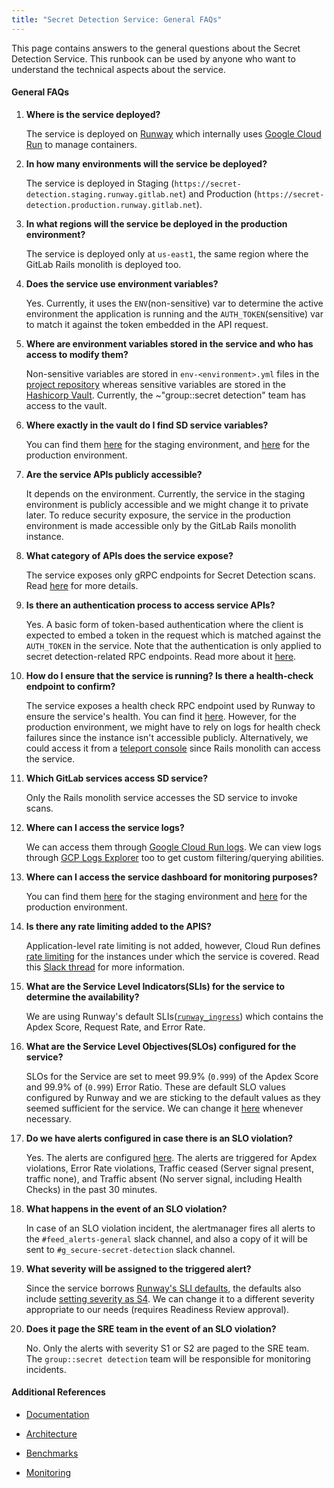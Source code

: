 ```yaml
---
title: "Secret Detection Service: General FAQs"
---
```


This page contains answers to the general questions about the Secret Detection Service. This runbook can be used by anyone who want to understand the technical aspects about the service.

#### General FAQs

 1. **Where is the service deployed?**

    The service is deployed on [Runway](https://docs.runway.gitlab.com/) which internally uses [Google Cloud Run](https://cloud.google.com/run/docs/overview/what-is-cloud-run) to manage containers.

 2. **In how many environments will the service be deployed?**

    The service is deployed in Staging (`https://secret-detection.staging.runway.gitlab.net`) and Production (`https://secret-detection.production.runway.gitlab.net`).

 3. **In what regions will the service be deployed in the production environment?**

    The service is deployed only at `us-east1`, the same region where the GitLab Rails monolith is deployed too.

 4. **Does the service use environment variables?**

    Yes. Currently, it uses the `ENV`(non-sensitive) var to determine the active environment the application is running and the `AUTH_TOKEN`(sensitive) var to match it against the token embedded in the API request.

 5. **Where are environment variables stored in the service and who has access to modify them?**

    Non-sensitive variables are stored in `env-<environment>.yml` files in the [project repository](https://gitlab.com/gitlab-org/security-products/secret-detection/secret-detection-service/-/tree/main/.runway?ref_type=heads) whereas sensitive variables are stored in the [Hashicorp Vault](https://vault.gitlab.net/ui/). Currently, the ~"group::secret detection" team has access to the vault.

 6. **Where exactly in the vault do I find SD service variables?**

    You can find them [here](https://vault.gitlab.net/ui/vault/secrets/runway/kv/list/env/staging/service/secret-detection/) for the staging environment, and [here](https://vault.gitlab.net/ui/vault/secrets/runway/kv/list/env/production/service/secret-detection/) for the production environment.

 7. **Are the service APIs publicly accessible?**

    It depends on the environment. Currently, the service in the staging environment is publicly accessible and we might change it to private later. To reduce security exposure, the service in the production environment is made accessible only by the GitLab Rails monolith instance.

 8. **What category of APIs does the service expose?**

    The service exposes only gRPC endpoints for Secret Detection scans. Read [here](https://gitlab.com/gitlab-org/security-products/secret-detection/secret-detection-service#secret-detection-scan-unary-rpc-call) for more details.

 9. **Is there an authentication process to access service APIs?**

    Yes. A basic form of token-based authentication where the client is expected to embed a token in the request which is matched against the `AUTH_TOKEN` in the service. Note that the authentication is only applied to secret detection-related RPC endpoints. Read more about it [here](https://gitlab.com/gitlab-org/security-products/secret-detection/secret-detection-service#calling-grpc-endpoints-from-terminal).

10. **How do I ensure that the service is running? Is there a health-check endpoint to confirm?**

    The service exposes a health check RPC endpoint used by Runway to ensure the service's health. You can find it [here](https://gitlab.com/gitlab-org/security-products/secret-detection/secret-detection-service#health-check). However, for the production environment, we might have to rely on logs for health check failures since the instance isn't accessible publicly. Alternatively, we could access it from a [teleport console](https://production.teleport.gitlab.net/) since Rails monolith can access the service.

11. **Which GitLab services access SD service?**

    Only the Rails monolith service accesses the SD service to invoke scans.

12. **Where can I access the service logs?**

    We can access them through [Google Cloud Run logs](https://console.cloud.google.com/run/detail/us-east1/secret-detection/logs?project=gitlab-runway-production). We can view logs through [GCP Logs Explorer](https://console.cloud.google.com/logs/query;query=resource.type%20%3D%20%22cloud_run_revision%22%0Aresource.labels.service_name%20%3D%20%22secret-detection%22%0Aresource.labels.location%20%3D%20%22us-east1%22%0A%20severity%3E%3DDEFAULT;storageScope=project;cursorTimestamp=2024-09-26T08:37:16.966685Z;duration=PT1H;aroundTime=2024-09-26T08:37:16.966523Z?project=gitlab-runway-production) too to get custom filtering/querying abilities.

13. **Where can I access the service dashboard for monitoring purposes?**

    You can find them [here](https://dashboards.gitlab.net/d/runway-service/runway3a-runway-service-metrics?orgId=1&var-PROMETHEUS_DS=mimir-runway&var-environment=gstg&var-type=secret-detection&var-region=All&from=now-30d&to=now) for the staging environment and [here](https://dashboards.gitlab.net/d/runway-service/runway3a-runway-service-metrics?orgId=1&var-PROMETHEUS_DS=mimir-runway&var-environment=gstg&var-type=secret-detection&var-region=All&from=now-30d&to=now) for the production environment.

14. **Is there any rate limiting added to the APIS?**

    Application-level rate limiting is not added, however, Cloud Run defines [rate limiting](https://cloud.google.com/run/quotas#networking_limits) for the instances under which the service is covered. Read this [Slack thread](https://gitlab.slack.com/archives/C05G970PHSA/p1721804085968539) for more information.

15. **What are the Service Level Indicators(SLIs) for the service to determine the availability?**

    We are using Runway's default SLIs([`runway_ingress`](https://gitlab.com/gitlab-com/runbooks/-/blob/master/libsonnet/service-archetypes/runway-archetype.libsonnet#L51)) which contains the Apdex Score, Request Rate, and Error Rate.

16. **What are the Service Level Objectives(SLOs) configured for the service?**

    SLOs for the Service are set to meet 99.9% (`0.999`) of the Apdex Score and 99.9% of (`0.999`) Error Ratio. These are default SLO values configured by Runway and we are sticking to the default values as they seemed sufficient for the service. We can change it [here](https://gitlab.com/gitlab-com/runbooks/-/blob/master/metrics-catalog/services/secret-detection.jsonnet) whenever necessary.

17. **Do we have alerts configured in case there is an SLO violation?**

    Yes. The alerts are configured [here](https://dashboards.gitlab.net/alerting/list?search=secret-detection&view=grouped). The alerts are triggered for Apdex violations, Error Rate violations, Traffic ceased (Server signal present, traffic none), and Traffic absent (No server signal, including Health Checks) in the past 30 minutes.

18. **What happens in the event of an SLO violation?**

    In case of an SLO violation incident, the alertmanager fires all alerts to the `#feed_alerts-general` slack channel, and also a copy of it will be sent to `#g_secure-secret-detection` slack channel.

19. **What severity will be assigned to the triggered alert?**

    Since the service borrows [Runway's SLI defaults](https://gitlab.com/gitlab-com/runbooks/-/blob/master/libsonnet/service-archetypes/runway-archetype.libsonnet), the defaults also include [setting severity as S4](https://gitlab.com/gitlab-com/runbooks/-/blob/master/libsonnet/service-archetypes/runway-archetype.libsonnet#L18). We can change it to a different severity appropriate to our needs (requires Readiness Review approval).

20. **Does it page the SRE team in the event of an SLO violation?**

    No. Only the alerts with severity S1 or S2 are paged to the SRE team. The `group::secret detection` team will be responsible for monitoring incidents.

#### Additional References

* [Documentation](https://gitlab.com/gitlab-org/security-products/secret-detection/secret-detection-service/-/blob/main/README.md?ref_type=heads)

* [Architecture](../../../../../../engineering/architecture/design-documents/secret_detection/decisions/004_secret_detection_scanner_service.md)

* [Benchmarks](https://gitlab.com/gitlab-org/gitlab/-/work_items/468107)

* [Monitoring](./secret-detection-svc-monitoring.md)
